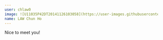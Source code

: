 ```yaml
---
user: chlaw0
image: ![U11035P42DT20141126103058](https://user-images.githubusercontent.com/80064335/116663633-f6426880-a9c9-11eb-916a-885950b50033.jpg)
name: LAW Chun Ho
---
```

Nice to meet you!
